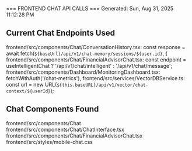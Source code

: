 === FRONTEND CHAT API CALLS ===
Generated: Sun, Aug 31, 2025 11:12:28 PM

## Current Chat Endpoints Used
frontend/src/components/Chat/ConversationHistory.tsx:      const response = await fetch(`${baseUrl}/api/v1/chat-memory/sessions/${user.id}`, {
frontend/src/components/Chat/FinancialAdvisorChat.tsx:            const endpoint = useIntelligentChat ? '/api/v1/chat/intelligent' : '/api/v1/chat/message';
frontend/src/components/Dashboard/MonitoringDashboard.tsx:        fetchWithAuth('/chat-metrics'),
frontend/src/services/VectorDBService.ts:            const url = new URL(`${this.baseURL}/api/v1/vector/chat-context/${userId}`);

## Chat Components Found
frontend/src/components/Chat
frontend/src/components/Chat/ChatInterface.tsx
frontend/src/components/Chat/FinancialAdvisorChat.tsx
frontend/src/styles/mobile-chat.css
